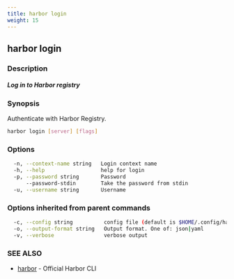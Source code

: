 ```yaml
---
title: harbor login
weight: 15
---
```

## harbor login

### Description

##### Log in to Harbor registry

### Synopsis

Authenticate with Harbor Registry.

```sh
harbor login [server] [flags]
```

### Options

```sh
  -n, --context-name string   Login context name
  -h, --help                  help for login
  -p, --password string       Password
      --password-stdin        Take the password from stdin
  -u, --username string       Username
```

### Options inherited from parent commands

```sh
  -c, --config string          config file (default is $HOME/.config/harbor-cli/config.yaml)
  -o, --output-format string   Output format. One of: json|yaml
  -v, --verbose                verbose output
```

### SEE ALSO

* [harbor](harbor.md)	 - Official Harbor CLI

